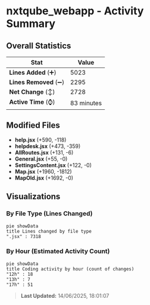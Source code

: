 # nxtqube_webapp - Activity Summary 

## Overall Statistics

| Stat                   | Value                                                             |
| ---------------------- | ----------------------------------------------------------------- |
| **Lines Added** (➕)   | 5023                                          |
| **Lines Removed** (➖) | 2295                                        |
| **Net Change** (↕)    | 2728                |
| **Active Time** (⌚)   | 83 minutes |


## Modified Files
- **help.jsx** (+590, -118)
- **helpdesk.jsx** (+473, -359)
- **AllRoutes.jsx** (+131, -6)
- **General.jsx** (+55, -0)
- **SettingsContent.jsx** (+122, -0)
- **Map.jsx** (+1960, -1812)
- **MapOld.jsx** (+1692, -0)

## Visualizations

### By File Type (Lines Changed)

```mermaid
pie showData
title Lines changed by file type
".jsx" : 7318
```

### By Hour (Estimated Activity Count)

```mermaid
pie showData
title Coding activity by hour (count of changes)
"12h" : 18
"13h" : 7
"17h" : 51
```


> **Last Updated:** 14/06/2025, 18:01:07